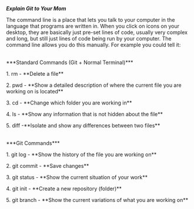 
***Explain Git to Your Mom***

<p> The command line is a place that lets you talk to your computer in the language that programs are written in. When you click on icons on your desktop, they are basically just pre-set lines of code, usually very complex and long, but still just lines of code being run by your computer. The command line allows you do this manually. For example you could tell it: </p>
<br>
 ***Standard Commands (Git + Normal Terminal)***
<br>
<p> 1. rm - **Delete a file** </p>
<p> 2. pwd - **Show a detailed description of where the current file you are working on is located**</p>
<p> 3. cd  - **Change which folder you are working in**</p>
<p> 4. ls - **Show any information that is not hidden about the file** </p>
<p> 5. diff -**Isolate and show any differences between two files** </p>
<br>
***Git Commands***
<br>
<p> 1. git log - **Show the history of the file you are working on** </p>
<p> 2. git commit - **Save changes** </p>
<p> 3. git status - **Show the current situation of your work**</p>
<p> 4. git init - **Create a new repository (folder)** </p>
<p> 5. git branch - **Show the current variations of what you are working on** </p>

